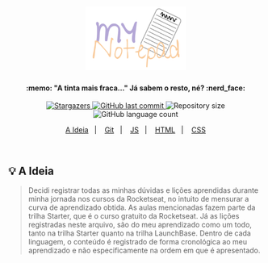 <h1 align="center">
    <img alt="MyNotepadLogo" title="#MyNotepad" src=".github/mynotepad.svg" width="200px" />
</h1>

<h4 align="center"> 
  :memo: "A tinta mais fraca..." Já sabem o resto, né? :nerd_face:
</h4>

<p align="center">
    <a href="https://github.com/Raphael-GC/Skylab_JS/stargazers">
        <img alt="Stargazers" src="https://img.shields.io/github/stars/Raphael-GC/Skylab_JS?style=social">
    </a>
    <a href="https://github.com/Raphael-GC/Skylab_JS/commits/master">
        <img alt="GitHub last commit" src="https://img.shields.io/github/last-commit/Raphael-GC/Skylab_JS">
    </a>
    <img alt="Repository size" src="https://img.shields.io/github/repo-size/Raphael-GC/Skylab_JS">
    <img alt="GitHub language count" src="https://img.shields.io/github/languages/count/Raphael-GC/Skylab_JS?color=%27072009">
</p>

<p align="center">
  <a href="#bulb-a-ideia">A Ideia</a>&nbsp;&nbsp;&nbsp;|&nbsp;&nbsp;&nbsp;
  <a href="https://github.com/Raphael-GC/Skylab_JS/tree/main/GIT">Git</a>&nbsp;&nbsp;&nbsp;|&nbsp;&nbsp;&nbsp;
  <a href="https://github.com/Raphael-GC/Skylab_JS/tree/main/JS">JS</a>&nbsp;&nbsp;&nbsp;|&nbsp;&nbsp;&nbsp;
  <a href="https://github.com/Raphael-GC/Skylab_JS/tree/main/HTML">HTML</a>&nbsp;&nbsp;&nbsp;|&nbsp;&nbsp;&nbsp;
  <a href="https://github.com/Raphael-GC/Skylab_JS/tree/main/CSS">CSS</a>
</p>

<br>

## :bulb: A Ideia

> Decidi registrar todas as minhas dúvidas e lições aprendidas durante minha jornada nos cursos da Rocketseat, no intuito de mensurar a curva de aprendizado obtida. As aulas mencionadas fazem parte da trilha Starter, que é o curso gratuito da Rocketseat. Já as lições registradas neste arquivo, são do meu aprendizado como um todo, tanto na trilha Starter quanto na trilha LaunchBase. Dentro de cada linguagem, o conteúdo é registrado de forma cronológica ao meu aprendizado e não especificamente na ordem em que é apresentado.